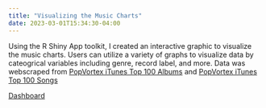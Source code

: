 ```yaml
---
title: "Visualizing the Music Charts"
date: 2023-03-01T15:34:30-04:00
---
```


Using the R Shiny App toolkit, I created an interactive graphic to visualize the music charts. Users can utilize a variety of graphs to visualize data by cateogrical variables including genre, record label, and more. Data was webscraped from <a href="https://www.popvortex.com/music/charts/top-100-albums.php">PopVortex iTunes Top 100 Albums</a> and <a href="https://www.popvortex.com/music/charts/top-100-songs.php">PopVortex iTunes Top 100 Songs</a>

<a href="https://dxynkj-andrea-zantek.shinyapps.io/MusicChartsDashboard/">Dashboard</a>
